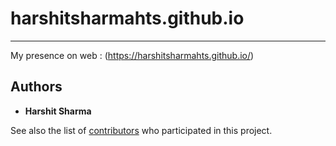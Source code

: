 # harshitsharmahts.github.io #
----------

My presence on web : (https://harshitsharmahts.github.io/)

## Authors

* **Harshit Sharma**

See also the list of [contributors](https://github.com/HarshitSharmaHts/fileCoDoc/graphs/contributors) who participated in this project.

